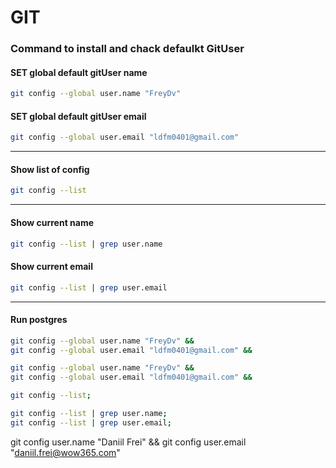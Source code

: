 # GIT

### Command to install and chack defaulkt GitUser

#### SET global default gitUser name
```bash
git config --global user.name "FreyDv"
```
#### SET global default gitUser email
```bash
git config --global user.email "ldfm0401@gmail.com"
```
--- 
#### Show list of config 
```bash
git config --list
```
---
#### Show current name 
```bash
git config --list | grep user.name
```
#### Show current email
```bash
git config --list | grep user.email
```
---
#### Run postgres
```bash
git config --global user.name "FreyDv" && 
git config --global user.email "ldfm0401@gmail.com" &&

git config --global user.name "FreyDv" && 
git config --global user.email "ldfm0401@gmail.com" &&

git config --list;

git config --list | grep user.name;
git config --list | grep user.email;
```

git config user.name "Daniil Frei" &&
git config user.email "daniil.frei@wow365.com"

